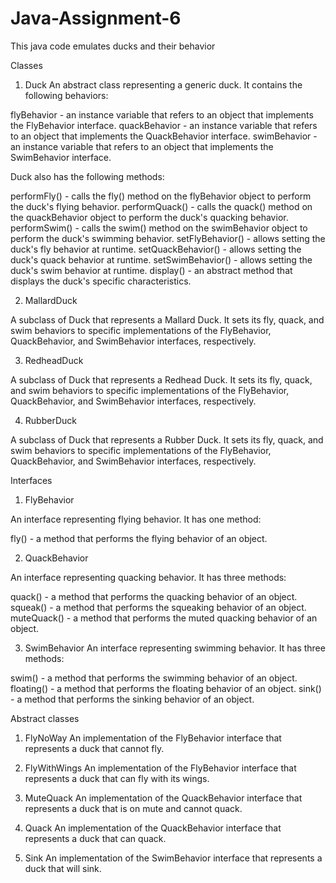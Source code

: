 # Java-Assignment-6

This java code emulates ducks and their behavior

Classes 

1. Duck
An abstract class representing a generic duck. It contains the following behaviors:

flyBehavior - an instance variable that refers to an object that implements the FlyBehavior interface.
quackBehavior - an instance variable that refers to an object that implements the QuackBehavior interface.
swimBehavior - an instance variable that refers to an object that implements the SwimBehavior interface.

Duck also has the following methods:

performFly() - calls the fly() method on the flyBehavior object to perform the duck's flying behavior.
performQuack() - calls the quack() method on the quackBehavior object to perform the duck's quacking behavior.
performSwim() - calls the swim() method on the swimBehavior object to perform the duck's swimming behavior.
setFlyBehavior() - allows setting the duck's fly behavior at runtime.
setQuackBehavior() - allows setting the duck's quack behavior at runtime.
setSwimBehavior() - allows setting the duck's swim behavior at runtime.
display() - an abstract method that displays the duck's specific characteristics.

2. MallardDuck

A subclass of Duck that represents a Mallard Duck. It sets its fly, quack, and swim behaviors to specific implementations of the FlyBehavior, QuackBehavior, and SwimBehavior interfaces, respectively.

3. RedheadDuck

A subclass of Duck that represents a Redhead Duck. It sets its fly, quack, and swim behaviors to specific implementations of the FlyBehavior, QuackBehavior, and SwimBehavior interfaces, respectively.

4. RubberDuck

A subclass of Duck that represents a Rubber Duck. It sets its fly, quack, and swim behaviors to specific implementations of the FlyBehavior, QuackBehavior, and SwimBehavior interfaces, respectively.

Interfaces

1. FlyBehavior

An interface representing flying behavior. It has one method:

fly() - a method that performs the flying behavior of an object.

2. QuackBehavior

An interface representing quacking behavior. It has three methods:

quack() - a method that performs the quacking behavior of an object.
squeak() - a method that performs the squeaking behavior of an object.
muteQuack() - a method that performs the muted quacking behavior of an object.

3. SwimBehavior
An interface representing swimming behavior. It has three methods:

swim() - a method that performs the swimming behavior of an object.
floating() - a method that performs the floating behavior of an object.
sink() - a method that performs the sinking behavior of an object.

Abstract classes

1. FlyNoWay
An implementation of the FlyBehavior interface that represents a duck that cannot fly.

2. FlyWithWings
An implementation of the FlyBehavior interface that represents a duck that can fly with its wings.

3. MuteQuack
An implementation of the QuackBehavior interface that represents a duck that is on mute and cannot quack.

4. Quack
An implementation of the QuackBehavior interface that represents a duck that can quack.

5. Sink
An implementation of the SwimBehavior interface that represents a duck that will sink.
